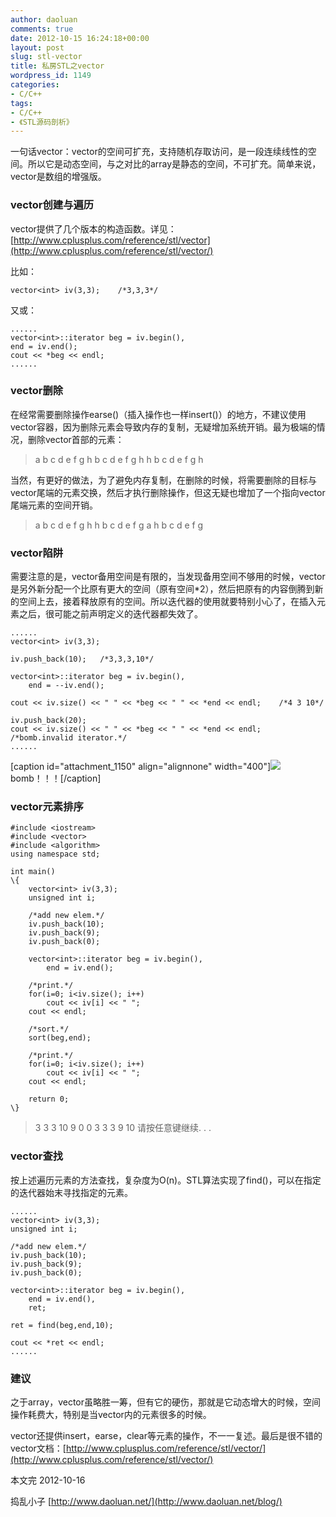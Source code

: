 ```yaml
---
author: daoluan
comments: true
date: 2012-10-15 16:24:18+00:00
layout: post
slug: stl-vector
title: 私房STL之vector
wordpress_id: 1149
categories:
- C/C++
tags:
- C/C++
- 《STL源码剖析》
---
```


一句话vector：vector的空间可扩充，支持随机存取访问，是一段连续线性的空间。所以它是动态空间，与之对比的array是静态的空间，不可扩充。简单来说，vector是数组的增强版。


### vector创建与遍历


vector提供了几个版本的构造函数。详见：[http://www.cplusplus.com/reference/stl/vector](http://www.cplusplus.com/reference/stl/vector/)

比如：

    
    vector<int> iv(3,3);	/*3,3,3*/


<!-- more -->

又或：

    
    ......
    vector<int>::iterator beg = iv.begin(),
    end = iv.end();
    cout << *beg << endl;
    ......




### vector删除


在经常需要删除操作earse()（插入操作也一样insert()）的地方，不建议使用vector容器，因为删除元素会导致内存的复制，无疑增加系统开销。最为极端的情况，删除vector首部的元素：


> a b c d e f g h
b c d e f g h h
b c d e f g h


当然，有更好的做法，为了避免内存复制，在删除的时候，将需要删除的目标与vector尾端的元素交换，然后才执行删除操作，但这无疑也增加了一个指向vector尾端元素的空间开销。


> a b c d e f g h
h b c d e f g a
h b c d e f g




### vector陷阱


需要注意的是，vector备用空间是有限的，当发现备用空间不够用的时候，vector是另外新分配一个比原有更大的空间（原有空间*2），然后把原有的内容倒腾到新的空间上去，接着释放原有的空间。所以迭代器的使用就要特别小心了，在插入元素之后，很可能之前声明定义的迭代器都失效了。

    
    ......
    vector<int> iv(3,3);
    
    iv.push_back(10);	/*3,3,3,10*/
    
    vector<int>::iterator beg = iv.begin(),
    	end = --iv.end();
    
    cout << iv.size() << " " << *beg << " " << *end << endl;	/*4 3 10*/
    
    iv.push_back(20);
    cout << iv.size() << " " << *beg << " " << *end << endl;	/*bomb.invalid iterator.*/
    ......


[caption id="attachment_1150" align="alignnone" width="400"][![](http://daoluan.net/blog/wp-content/uploads/2012/10/vector_bomb.gif)](http://daoluan.net/blog/stl-vector/vector_bomb/) bomb！！！[/caption]


### vector元素排序



    
    #include <iostream>
    #include <vector>
    #include <algorithm>
    using namespace std;
    
    int main()
    \{	
    	vector<int> iv(3,3);
    	unsigned int i;
    
    	/*add new elem.*/
    	iv.push_back(10);
    	iv.push_back(9);
    	iv.push_back(0);
    
    	vector<int>::iterator beg = iv.begin(),
    		end = iv.end();
    
    	/*print.*/
    	for(i=0; i<iv.size(); i++)
    		cout << iv[i] << " ";
    	cout << endl;
    
    	/*sort.*/
    	sort(beg,end);
    
    	/*print.*/
    	for(i=0; i<iv.size(); i++)
    		cout << iv[i] << " ";
    	cout << endl;
    
    	return 0;
    \}




> 3 3 3 10 9 0
0 3 3 3 9 10
请按任意键继续. . .




### vector查找


按上述遍历元素的方法查找，复杂度为O(n)。STL算法实现了find()，可以在指定的迭代器始末寻找指定的元素。

    
    ......
    vector<int> iv(3,3);
    unsigned int i;
    
    /*add new elem.*/
    iv.push_back(10);
    iv.push_back(9);
    iv.push_back(0);
    
    vector<int>::iterator beg = iv.begin(),
    	end = iv.end(),
    	ret;
    
    ret = find(beg,end,10);
    
    cout << *ret << endl;
    ......




### 建议


之于array，vector虽略胜一筹，但有它的硬伤，那就是它动态增大的时候，空间操作耗费大，特别是当vector内的元素很多的时候。

vector还提供insert，earse，clear等元素的操作，不一一复述。最后是很不错的vector文档：[http://www.cplusplus.com/reference/stl/vector/](http://www.cplusplus.com/reference/stl/vector/)

本文完 2012-10-16

捣乱小子 [http://www.daoluan.net/](http://www.daoluan.net/blog/)
